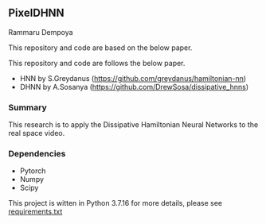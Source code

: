 ## PixelDHNN
Rammaru Dempoya

This repository and code are based on the below paper.

This repository and code are follows the below paper.  
* HNN by S.Greydanus (https://github.com/greydanus/hamiltonian-nn)
* DHNN by A.Sosanya (https://github.com/DrewSosa/dissipative_hnns)

### Summary
This research is to apply the Dissipative Hamiltonian Neural Networks to the real space video.

### Dependencies
* Pytorch
* Numpy
* Scipy

This project is witten in Python 3.7.16
for more details, please see [requirements.txt](./requirements.txt)